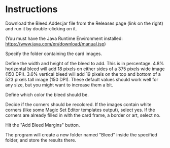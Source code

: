 # Instructions

Download the Bleed.Adder.jar file from the Releases page (link on the right) and run it by double-clicking on it.

(You must have the Java Runtime Environment installed: https://www.java.com/en/download/manual.jsp)

Specify the folder containing the card images.

Define the width and height of the bleed to add. This is in percentage.
4.8% horizontal bleed will add 18 pixels on either sides of a 375 pixels wide image (150 DPI).
3.6% vertical bleed will add 19 pixels on the top and bottom of a 523 pixels tall image (150 DPI).
These default values should work well for any size, but you might want to increase them a bit.

Define which color the bleed should be.

Decide if the corners should be recolored.
If the images contain white corners (like some Magic Set Editor templates output), select yes.
If the corners are already filled in with the card frame, a border or art, select no.

Hit the "Add Bleed Margins" button.

The program will create a new folder named "Bleed" inside the specified folder, and store the results there.
